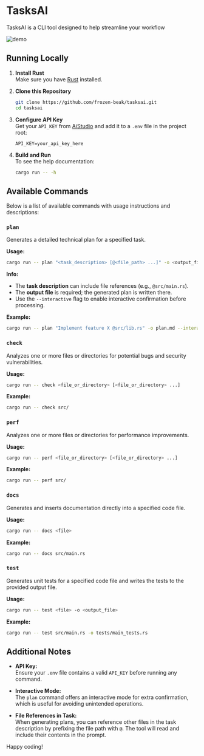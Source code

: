 # TasksAI

TasksAI is a CLI tool designed to help streamline your workflow

![demo](./media/demo.gif)

## Running Locally

1. **Install Rust**  
   Make sure you have [Rust](https://www.rust-lang.org/tools/install) installed.

2. **Clone this Repository**  
   ```bash
   git clone https://github.com/frozen-beak/tasksai.git
   cd tasksai
   ```

3. **Configure API Key**  
   Get your `API_KEY` from [AiStudio](https://aistudio.google.com/) and add it to 
   a `.env` file in the project root:
   
   ```env
   API_KEY=your_api_key_here
   ```

4. **Build and Run**  
   To see the help documentation:

   ```bash
   cargo run -- -h
   ```

## Available Commands

Below is a list of available commands with usage instructions and descriptions:

### `plan`

Generates a detailed technical plan for a specified task.

**Usage:**  
```bash
cargo run -- plan "<task_description> [@<file_path> ...]" -o <output_file> [--interactive]
```

**Info:**  

- The **task description** can include file references (e.g., `@src/main.rs`).
- The **output file** is required; the generated plan is written there.
- Use the `--interactive` flag to enable interactive confirmation before processing.

**Example:**  

```bash
cargo run -- plan "Implement feature X @src/lib.rs" -o plan.md --interactive
```

### `check`

Analyzes one or more files or directories for potential bugs and security vulnerabilities.  

**Usage:**  
```bash
cargo run -- check <file_or_directory> [<file_or_directory> ...]
```

**Example:**  
```bash
cargo run -- check src/
```

### `perf`

Analyzes one or more files or directories for performance improvements.

**Usage:**  
```bash
cargo run -- perf <file_or_directory> [<file_or_directory> ...]
```

**Example:**  
```bash
cargo run -- perf src/
```

### `docs`

Generates and inserts documentation directly into a specified code file.

**Usage:**  
```bash
cargo run -- docs <file>
```

**Example:**  
```bash
cargo run -- docs src/main.rs
```

### `test`

Generates unit tests for a specified code file and writes the tests to the provided output file.

**Usage:**  
```bash
cargo run -- test <file> -o <output_file>
```

**Example:**  
```bash
cargo run -- test src/main.rs -o tests/main_tests.rs
```

## Additional Notes

- **API Key:**  
  Ensure your `.env` file contains a valid `API_KEY` before running any command.

- **Interactive Mode:**  
  The `plan` command offers an interactive mode for extra confirmation, which is useful for avoiding unintended operations.

- **File References in Task:**  
  When generating plans, you can reference other files in the task description by prefixing the file path with `@`. The tool will read and include their contents in the prompt.

Happy coding!

